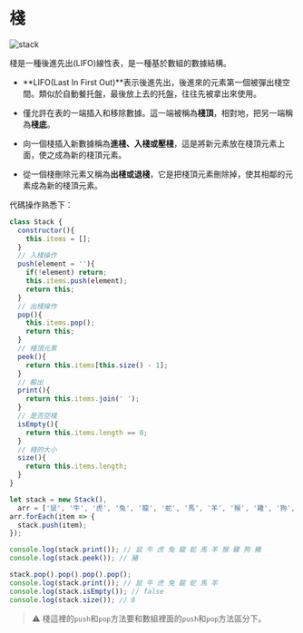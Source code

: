 # 棧

![stack](./imgs/stack.jpg "border_img_stack")

棧是一種後進先出(LIFO)線性表，是一種基於數組的數據結構。

- **LIFO(Last In First Out)**表示後進先出，後進來的元素第一個被彈出棧空間。類似於自動餐托盤，最後放上去的托盤，往往先被拿出來使用。

- 僅允許在表的一端插入和移除數據。這一端被稱為**棧頂**，相對地，把另一端稱為**棧底**。

- 向一個棧插入新數據稱為**進棧、入棧或壓棧**，這是將新元素放在棧頂元素上面，使之成為新的棧頂元素。

- 從一個棧刪除元素又稱為**出棧或退棧**，它是把棧頂元素刪除掉，使其相鄰的元素成為新的棧頂元素。

代碼操作熟悉下：

```javascript
class Stack {
  constructor(){
    this.items = [];
  }
  // 入棧操作
  push(element = ''){
    if(!element) return;
    this.items.push(element);
    return this;
  }
  // 出棧操作
  pop(){
    this.items.pop();
    return this;
  }
  // 棧頂元素
  peek(){
    return this.items[this.size() - 1];
  }
  // 輸出
  print(){
    return this.items.join(' ');
  }
  // 是否空棧
  isEmpty(){
    return this.items.length == 0;
  }
  // 棧的大小
  size(){
    return this.items.length;
  }
}

let stack = new Stack(),
  arr = ['鼠', '牛', '虎', '兔', '龍', '蛇', '馬', '羊', '猴', '雞', '狗', '豬'];
arr.forEach(item => {
  stack.push(item);
});

console.log(stack.print()); // 鼠 牛 虎 兔 龍 蛇 馬 羊 猴 雞 狗 豬
console.log(stack.peek()); // 豬

stack.pop().pop().pop().pop();
console.log(stack.print()); // 鼠 牛 虎 兔 龍 蛇 馬 羊
console.log(stack.isEmpty()); // false
console.log(stack.size()); // 8
```

> :warning: 棧這裡的`push`和`pop`方法要和數組裡面的`push`和`pop`方法區分下。


